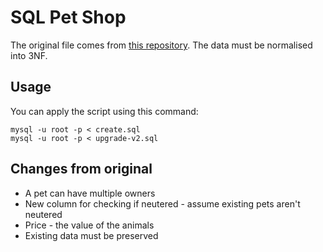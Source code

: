 # SQL Pet Shop

The original file comes from [this repository](https://github.com/Spencerooni/mysql/blob/master/pet.sql).
The data must be normalised into 3NF.

## Usage

You can apply the script using this command:

```
mysql -u root -p < create.sql
mysql -u root -p < upgrade-v2.sql
```

## Changes from original

* A pet can have multiple owners
* New column for checking if neutered - assume existing pets aren't neutered
* Price - the value of the animals
* Existing data must be preserved



